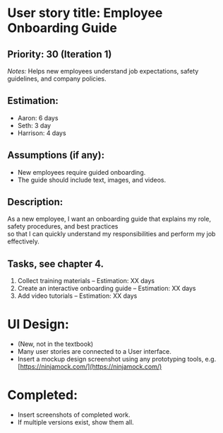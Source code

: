 # User story title: Employee Onboarding Guide  

## Priority: 30 (Iteration 1)  
*Notes:* Helps new employees understand job expectations, safety guidelines, and company policies.  

## Estimation:  
* Aaron: 6 days 
* Seth:  3 day
* Harrison: 4 days 

## Assumptions (if any):  
* New employees require guided onboarding.  
* The guide should include text, images, and videos.  

## Description:  
As a new employee, I want an onboarding guide that explains my role, safety procedures, and best practices  
so that I can quickly understand my responsibilities and perform my job effectively.  

## Tasks, see chapter 4.  
1. Collect training materials – Estimation: XX days  
2. Create an interactive onboarding guide – Estimation: XX days  
3. Add video tutorials – Estimation: XX days  

# UI Design:
* (New, not in the textbook) 
* Many user stories are connected to a User interface.
* Insert a mockup design screenshot using any prototyping tools, e.g. [https://ninjamock.com/](https://ninjamock.com/)  

# Completed:  
* Insert screenshots of completed work.  
* If multiple versions exist, show them all.  
